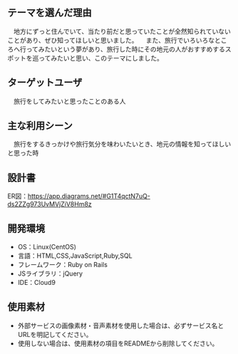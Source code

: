 ## テーマを選んだ理由

　地方にずっと住んでいて、当たり前だと思っていたことが全然知られていないことがあり、ぜひ知ってほしいと思いました。
　また、旅行でいろいろなところへ行ってみたいという夢があり、旅行した時にその地元の人がおすすめするスポットを巡ってみたいと思い、このテーマにしました。

## ターゲットユーザ

　旅行をしてみたいと思ったことのある人

## 主な利用シーン

　旅行をするきっかけや旅行気分を味わいたいとき、地元の情報を知ってほしいと思った時

## 設計書

ER図：https://app.diagrams.net/#G1T4qctN7uQ-ds2ZZg973UvMVjZiV8Hm8z

## 開発環境

- OS：Linux(CentOS)
- 言語：HTML,CSS,JavaScript,Ruby,SQL
- フレームワーク：Ruby on Rails
- JSライブラリ：jQuery
- IDE：Cloud9

## 使用素材

- 外部サービスの画像素材・音声素材を使用した場合は、必ずサービス名とURLを明記してください。
- 使用しない場合は、使用素材の項目をREADMEから削除してください。
